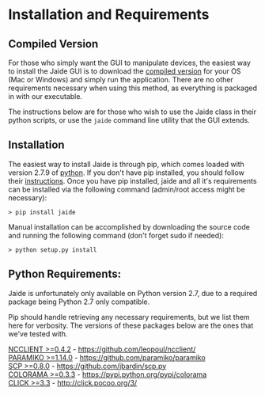 Installation and Requirements
=========

## Compiled Version  

For those who simply want the GUI to manipulate devices, the easiest way to install the Jaide GUI is to download the [compiled version](http://github.com/NetworkAutomation/jaidegui/releases/latest) for your OS (Mac or Windows) and simply run the application. There are no other requirements necessary when using this method, as everything is packaged in with our executable.   

The instructions below are for those who wish to use the Jaide class in their python scripts, or use the `jaide` command line utility that the GUI extends.  

## Installation

The easiest way to install Jaide is through pip, which comes loaded with version 2.7.9 of [python](http://www.python.org/). If you don't have pip installed, you should follow their [instructions](https://pip.pypa.io/en/latest/installing.html). Once you have pip installed, jaide and all it's requirements can be installed via the following command (admin/root access might be necessary):  

	> pip install jaide  

Manual installation can be accomplished by downloading the source code and running the following command (don't forget sudo if needed):  

	> python setup.py install  

## Python Requirements:

Jaide is unfortunately only available on Python version 2.7, due to a required package being Python 2.7 only compatible.

Pip should handle retrieving any necessary requirements, but we list them here for verbosity. The versions of these packages below are the ones that we've tested with.  

[NCCLIENT >=0.4.2](https://github.com/leopoul/ncclient/)  -  https://github.com/leopoul/ncclient/  
[PARAMIKO >=1.14.0](https://github.com/paramiko/paramiko)  -  https://github.com/paramiko/paramiko   
[SCP >=0.8.0](https://github.com/jbardin/scp.py)  -  https://github.com/jbardin/scp.py  
[COLORAMA >=0.3.3](https://pypi.python.org/pypi/colorama) - https://pypi.python.org/pypi/colorama  
[CLICK >=3.3](http://click.pocoo.org/3/) - http://click.pocoo.org/3/  